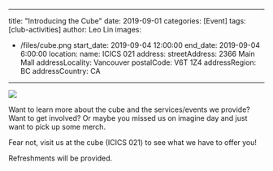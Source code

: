 
---
title: "Introducing the Cube"
date: 2019-09-01
categories: [Event]
tags: [club-activities]
author: Leo Lin
images:
  - /files/cube.png
start_date: 2019-09-04 12:00:00
end_date: 2019-09-04 6:00:00
location:
  name: ICICS 021
  address:
    streetAddress: 2366 Main Mall
    addressLocality: Vancouver
    postalCode: V6T 1Z4
    addressRegion: BC
    addressCountry: CA
---

![](/files/cube.png)



Want to learn more about the cube and the services/events we provide? Want to get involved? Or maybe you missed us on imagine day and just want to pick up some merch. 

Fear not, visit us at the cube (ICICS 021) to see what we have to offer you!

Refreshments will be provided.